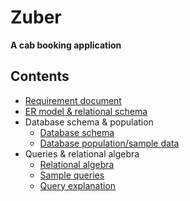# Zuber
**A cab booking application**
## Contents
- [Requirement document](https://github.com/Hyouteki/Zuber/blob/main/requirement-document.md)
- [ER model & relational schema](https://miro.com/app/board/uXjVPr03MU0=/?share_link_id=806622025749)
- Database schema & population
  - [Database schema](https://github.com/Hyouteki/Zuber/blob/main/zuber-schema.sql)
  - [Database population/sample data](https://github.com/Hyouteki/Zuber/blob/main/zuber-data.sql)
- Queries & relational algebra
  - [Relational algebra](https://github.com/Hyouteki/Zuber/blob/main/relational-algebra.md)
  - [Sample queries](https://github.com/Hyouteki/Zuber/blob/main/zuber-queries.sql)
  - [Query explanation](https://github.com/Hyouteki/Zuber/blob/main/query-explaination.md)
